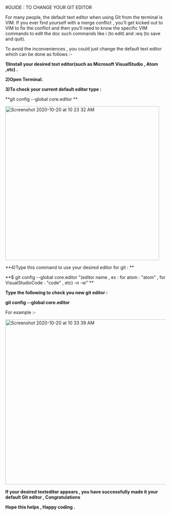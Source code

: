 #GUIDE : TO CHANGE YOUR GIT EDITOR 

For many people, the default text editor when using Git from the terminal is VIM.
If you ever find yourself with a merge conflict , you’ll get kicked out to VIM to fix the conflict and then you’ll need to know the specific VIM commands 
to edit the doc such commands like i (to edit) and :wq (to save and quit). 

To avoid the inconveniences , you could just change the default text editor which can be done as follows :-

**1)Install your desired text editor(such as Microsoft VisualStudio , Atom ,etc) .**

**2)Open Terminal.**

**3)To check your current default editor type :**

**git config --global core.editor **

<img width="483" alt="Screenshot 2020-10-20 at 10 23 32 AM" src="https://user-images.githubusercontent.com/58665834/96541764-50959a80-12be-11eb-8121-31850b789c2f.png">

**4)Type this command to use your desired editor for git : **

**$ git config --global core.editor "(editor name , ex : for atom : "atom" , for VisualStudioCode : "code" , etc) -n -w" **

**Type the following to check you new git editor :**

**git config --global core.editor**

For example :-

<img width="518" alt="Screenshot 2020-10-20 at 10 33 39 AM" src="https://user-images.githubusercontent.com/58665834/96542460-bc2c3780-12bf-11eb-86d7-47ee2899fc00.png">


**If your desired texteditor appears , you have successfully made it your default Git editor , Congratulations**

**Hope this helps , Happy coding .**
